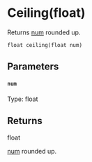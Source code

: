 # Ceiling(float)

Returns [num](#num) rounded up.

```
float ceiling(float num)
```

## Parameters

#### `num`
Type: float

## Returns

float

[num](#num) rounded up.

